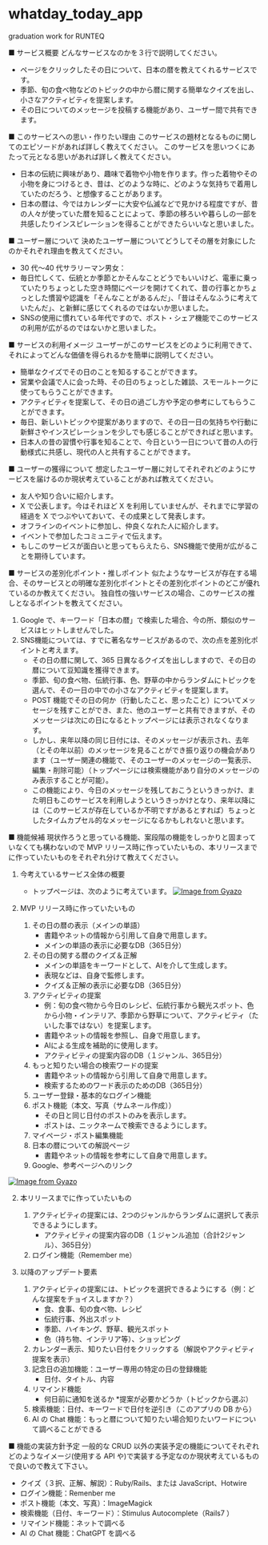 # whatday_today_app

graduation work for RUNTEQ

■ サービス概要
どんなサービスなのかを３行で説明してください。

- ページをクリックしたその日について、日本の暦を教えてくれるサービスです。
- 季節、旬の食べ物などのトピックの中から暦に関する簡単なクイズを出し、小さなアクティビティを提案します。
- その日についてのメッセージを投稿する機能があり、ユーザー間で共有できます。

■ このサービスへの思い・作りたい理由
このサービスの題材となるものに関してのエピソードがあれば詳しく教えてください。
このサービスを思いつくにあたって元となる思いがあれば詳しく教えてください。

- 日本の伝統に興味があり、趣味で着物や小物を作ります。作った着物やその小物を身につけるとき、昔は、どのような時に、どのような気持ちで着用していたのだろう、と想像することがあります。
- 日本の暦は、今ではカレンダーに大安や仏滅などで見かける程度ですが、昔の人々が使っていた暦を知ることによって、季節の移ろいや暮らしの一部を共感したりインスピレーションを得ることができたらいいなと思いました。

■ ユーザー層について
決めたユーザー層についてどうしてその層を対象にしたのかそれぞれ理由を教えてください。

- 30 代〜40 代サラリーマン男女：
- 毎日忙しくて、伝統とか季節とかそんなことどうでもいいけど、電車に乗っていたりちょっとした空き時間にページを開けてくれて、昔の行事とかちょっとした慣習や認識を「そんなことがあるんだ」、「昔はそんなふうに考えていたんだ」、と新鮮に感じてくれるのではないか思いました。
- SNSの使用に慣れている年代ですので、ポスト・シェア機能でこのサービスの利用が広がるのではないかと思いました。


■ サービスの利用イメージ
ユーザーがこのサービスをどのように利用できて、それによってどんな価値を得られるかを簡単に説明してください。

- 簡単なクイズでその日のことを知るすることができます。
- 営業や会議で人に会った時、その日のちょっとした雑談、スモールトークに使ってもらうことができます。
- アクティビティを提案して、その日の過ごし方や予定の参考にしてもらうことができます。
- 毎日、新しいトピックや提案がありますので、その日一日の気持ちや行動に新鮮さやインスピレーションを少しでも感じることができればと思います。
- 日本人の昔の習慣や行事を知ることで、今日という一日について昔の人の行動様式に共感し、現代の人と共有することができます。

■ ユーザーの獲得について
想定したユーザー層に対してそれぞれどのようにサービスを届けるのか現状考えていることがあれば教えてください。

- 友人や知り合いに紹介します。
- X で公表します。今はそれほど X を利用していませんが、それまでに学習の経過を X でつぶやいておいて、その成果として発表します。
- オフラインのイベントに参加し、仲良くなれた人に紹介します。
- イベントで参加したコミュニティで伝えます。
- もしこのサービスが面白いと思ってもらえたら、SNS機能で使用が広がることを期待しています。

■ サービスの差別化ポイント・推しポイント
似たようなサービスが存在する場合、そのサービスとの明確な差別化ポイントとその差別化ポイントのどこが優れているのか教えてください。
独自性の強いサービスの場合、このサービスの推しとなるポイントを教えてください。

1. Google で、キーワード「日本の暦」で検索した場合、今の所、類似のサービスはヒットしませんでした。
2. SNS機能については、すでに著名なサービスがあるので、次の点を差別化ポイントと考えます。
    - その日の暦に関して、365 日異なるクイズを出ししますので、その日の暦について豆知識を獲得できます。
    - 季節、旬の食べ物、伝統行事、色、野草の中からランダムにトピックを選んで、その一日の中での小さなアクティビティを提案します。
    - POST 機能でその日の何か（行動したこと、思ったこと）についてメッセージを残すことができ、また、他のユーザーと共有できますが、そのメッセージは次にの日になるとトップページには表示されなくなります。
    - しかし、来年以降の同じ日付には、そのメッセージが表示され、去年（とその年以前）のメッセージを見ることができ振り返りの機会があります（ユーザー関連の機能で、そのユーザーのメッセージの一覧表示、編集・削除可能）（トップページには検索機能があり自分のメッセージのみ表示することが可能）。
    - この機能により、今日のメッセージを残しておこうというきっかけ、また明日もこのサービスを利用しようというきっかけとなり、来年以降には（このサービスが存在しているか不明ですがあるとすれば）ちょっとしたタイムカプセル的なメッセージになるかもしれないと思います。

■ 機能候補
現状作ろうと思っている機能、案段階の機能をしっかりと固まっていなくても構わないので MVP リリース時に作っていたいもの、本リリースまでに作っていたいものをそれぞれ分けて教えてください。

1. 今考えているサービス全体の概要
    - トップページは、次のように考えています。
    [![Image from Gyazo](https://i.gyazo.com/addb3c8ac5b509bbdfb5295305f182da.png)](https://gyazo.com/addb3c8ac5b509bbdfb5295305f182da)

2. MVP リリース時に作っていたいもの
   1. その日の暦の表示（メインの単語）
      - 書籍やネットの情報から引用して自身で用意します。
      - メインの単語の表示に必要なDB（365日分）
   2. その日の関する暦のクイズ＆正解
      - メインの単語をキーワードとして、AIを介して生成します。
      - 表現などは、自身で監修します。
      - クイズ＆正解の表示に必要なDB（365日分）
   3. アクティビティの提案
      - 例：旬の食べ物から今日のレシピ、伝統行事から観光スポット、色から小物・インテリア、季節から野草について、アクティビティ（たいした事ではない）を提案します。
      - 書籍やネットの情報を参照し、自身で用意します。
      - AIによる生成を補助的に使用します。
      - アクティビティの提案内容のDB（１ジャンル、365日分）
   4. もっと知りたい場合の検索ワードの提案
      - 書籍やネットの情報から引用して自身で用意します。
      - 検索するためのワード表示のためのDB（365日分）
   5. ユーザー登録・基本的なログイン機能
   6. ポスト機能（本文、写真（サムネール作成））
      - その日と同じ日付のポストのみを表示します。
      - ポストは、ニックネームで検索できるようにします。
   7. マイページ・ポスト編集機能
   8. 日本の暦についての解説ページ
      - 書籍やネットの情報を参考にして自身で用意します。
   9. Google、参考ページへのリンク

[![Image from Gyazo](https://i.gyazo.com/8a2de66f2a8369ee75b16b28870643fb.png)](https://gyazo.com/8a2de66f2a8369ee75b16b28870643fb)

2. 本リリースまでに作っていたいもの
   1. アクティビティの提案には、2つのジャンルからランダムに選択して表示できるようにします。
      - アクティビティの提案内容のDB（１ジャンル追加（合計2ジャンル）、365日分）
   2. ログイン機能（Remember me）

3. 以降のアップデート要素
   1. アクティビティの提案には、トピックを選択できるようにする（例：どんな提案をチョイスしますか？）
      - 食、食事、旬の食べ物、レシピ
      - 伝統行事、外出スポット
      - 季節、ハイキング、野草、観光スポット
      - 色（持ち物、インテリア等）、ショッピング
   3. カレンダー表示、知りたい日付をクリックする（解説やアクティビティ提案を表示）
   4. 記念日の追加機能：ユーザー専用の特定の日の登録機能
      - 日付、タイトル、内容
   5. リマインド機能
      - 何日前に通知を送るか \*提案が必要かどうか（トピックから選ぶ）
   6. 検索機能：日付、キーワードで日付を逆引き（このアプリの DB から）
   7. AI の Chat 機能：もっと暦について知りたい場合知りたいワードについて調べることができる


■ 機能の実装方針予定
一般的な CRUD 以外の実装予定の機能についてそれぞれどのようなイメージ(使用する API や)で実装する予定なのか現状考えているもので良いので教えて下さい。

- クイズ（３択、正解、解説）：Ruby/Rails、または JavaScript、Hotwire
- ログイン機能：Remenber me
- ポスト機能（本文、写真）：ImageMagick
- 検索機能（日付、キーワード）：Stimulus Autocomplete（Rails7 ）
- リマインド機能：ネットで調べる
- AI の Chat 機能：ChatGPT を調べる
